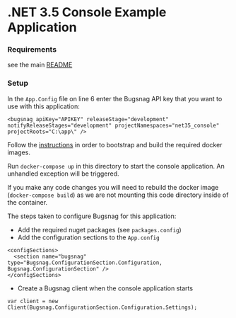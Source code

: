.NET 3.5 Console Example Application
====

### Requirements

see the main [README](../#requirements)

### Setup

In the `App.Config` file on line 6 enter the Bugsnag API key that you want to
use with this application:

```
<bugsnag apiKey="APIKEY" releaseStage="development" notifyReleaseStages="development" projectNamespaces="net35_console" projectRoots="C:\app\" />
```

Follow the [instructions](../) in order to bootstrap and build the
required docker images.

Run `docker-compose up` in this directory to start the console application. An
unhandled exception will be triggered.

If you make any code changes you will need to rebuild the docker image
(`docker-compose build`) as we are not mounting this code directory inside of
the container.

The steps taken to configure Bugsnag for this application:
- Add the required nuget packages (see `packages.config`)
- Add the configuration sections to the `App.config`

```
<configSections>
  <section name="bugsnag" type="Bugsnag.ConfigurationSection.Configuration, Bugsnag.ConfigurationSection" />
</configSections>
```

- Create a Bugsnag client when the console application starts

```
var client = new Client(Bugsnag.ConfigurationSection.Configuration.Settings);
```
